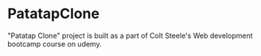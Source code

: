 # PatatapClone
"Patatap Clone" project is built as a part of Colt Steele's Web development bootcamp course on udemy.
